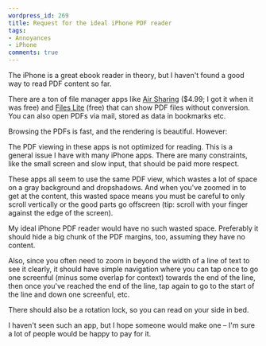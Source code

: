 ```yaml
---
wordpress_id: 269
title: Request for the ideal iPhone PDF reader
tags:
- Annoyances
- iPhone
comments: true
---
```

The iPhone is a great ebook reader in theory, but I haven't found a good way to read PDF content so far.

<!--more-->

There are a ton of file manager apps like <a href="http://itunes.apple.com/WebObjects/MZStore.woa/wa/viewSoftware?id=289943355&mt=8">Air Sharing</a> ($4.99; I got it when it was free) and <a href="http://itunes.apple.com/WebObjects/MZStore.woa/wa/viewSoftware?id=294150896&mt=8">Files Lite</a> (free) that can show PDF files without conversion. You can also open PDFs via mail, stored as data in bookmarks etc.

Browsing the PDFs is fast, and the rendering is beautiful. However:

The PDF viewing in these apps is not optimized for reading. This is a general issue I have with many iPhone apps. There are many constraints, like the small screen and slow input, that should be paid more respect.

These apps all seem to use the same PDF view, which wastes a lot of space on a gray background and dropshadows. And when you've zoomed in to get at the content, this wasted space means you must be careful to only scroll vertically or the good parts go offscreen (tip: scroll with your finger against the edge of the screen).

My ideal iPhone PDF reader would have no such wasted space. Preferably it should hide a big chunk of the PDF margins, too, assuming they have no content.

Also, since you often need to zoom in beyond the width of a line of text to see it clearly, it should have simple navigation where you can tap once to go one screenful (minus some overlap for context) towards the end of the line, then once you've reached the end of the line, tap again to go to the start of the line and down one screenful, etc.

There should also be a rotation lock, so you can read on your side in bed.

I haven't seen such an app, but I hope someone would make one – I'm sure a lot of people would be happy to pay for it.
